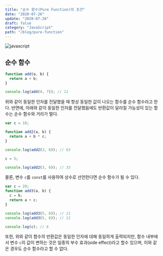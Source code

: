 ```yaml
---
title: "순수 함수(Pure Function)의 조건"
date: "2020-07-26"
update: "2020-07-26"
draft: false
category: "JavaScript"
path: "/blog/pure-function"
---
```


![javascript](https://blog.martinwork.co.kr/images/javascript/javascript.png)

## 순수 함수

```js
function add(a, b) {
  return a + b;
}

console.log(add(4, 7)); // 11
```

위와 같이 동일한 인자를 전달했을 때 항상 동일한 값이 나오는 함수를 순수 함수라고 한다. 반면에, 아래와 같이 동일한 인자를 전달했음에도 반환값이 달라질 가능성이 있는 함수는 순수 함수와 거리가 멀다.

```js
var c = 10;

function add2(a, b) {
  return a + b * c;
}

console.log(add2(3, 6)); // 63

c = 5;

console.log(add2(3, 6)); // 33
```

물론, 변수 `c`를 `const`를 사용하여 상수로 선언한다면 순수 함수가 될 수 있다.

```js
var c = 20;
function add3(a, b) {
  c = b;
  return a + c;
}

console.log(add3(5, 6)); // 11
console.log(add3(5, 6)); // 11

console.log(c); // 6
```

또한, 위와 같이 함수의 반환값은 동일한 인자에 대해 동일하게 출력되지만, 함수 내부에서 변수 `c`의 값이 변하는 것은 일종의 부수 효과(side effect)라고 할수 있으며, 이와 같은 경우도 순수 함수라고 할 수 없다.
